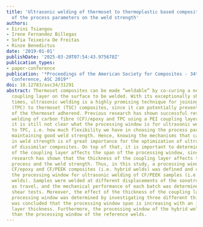 ```yaml
---
title: 'Ultrasonic welding of thermoset to thermoplastic based composites: Effect
  of the process parameters on the weld strength'
authors:
- Eirini Tsiangou
- Irene Fernandez Billegas
- Sofia Teixeira De Freitas
- Rinze Benedictus
date: '2019-01-01'
publishDate: '2025-03-20T07:54:43.975678Z'
publication_types:
- paper-conference
publication: '*Proceedings of the American Society for Composites - 34th Technical
  Conference, ASC 2019*'
doi: 10.12783/asc34/31291
abstract: Thermoset composites can be made “weldable” by co-curing a neat thermoplastic
  coupling layer on the surface to be welded. With its exceptionally short heating
  times, ultrasonic welding is a highly promising technique for joining advanced thermoplastic
  (TPC) to thermoset (TSC) composites, since it can potentially prevent thermal degradation
  of the thermoset adherend. Previous research has shown successful results on ultrasonic
  welding of carbon fibre (CF)/epoxy and TPC using a PEI coupling layer. However,
  it is still not clear what the processing window is for ultrasonic welding of TSC
  to TPC, i.e. how much flexibility we have in choosing the process parameters while
  maintaining good weld strength. Hence, knowing the mechanisms that cause a reduction
  in weld strength is of great importance for the optimization of ultrasonic welding
  of dissimilar composites. On top of that, it is important to determine how the thickness
  of the coupling layer affects the span of the processing window, since precious
  research has shown that the thickness of the coupling layer affects the welding
  process and the weld strength. Thus, in this study, a processing window for welding
  CF/epoxy and CF/PEEK composites (i.e. hybrid welds) was defined and compared to
  the processing window for ultrasonic welding of CF/PEEK samples (i.e. reference
  welds). Samples were welded at different displacements of the sonotrode, also known
  as travel, and the mechanical performance of each batch was determined by single-lap
  shear tests. Moreover, the effect of the thickness of the coupling layer on the
  processing window was determined by investigating three different thicknesses. It
  was concluded that the processing window span is increasing with an increasing coupling
  layer thickness. Furthermore, the processing window of the hybrid welds is narrower
  than the processing window of the reference welds.
---
```

